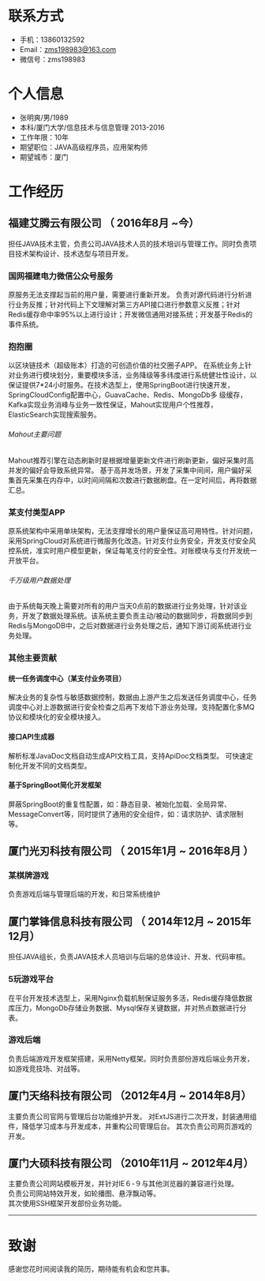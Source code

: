 # 联系方式

* 手机：13860132592
* Email：zms198983@163.com
* 微信号：zms198983

# 个人信息

* 张明爽/男/1989
* 本科/厦门大学/信息技术与信息管理 2013-2016
* 工作年限：10年
* 期望职位：JAVA高级程序员，应用架构师
* 期望城市：厦门

# 工作经历

## 福建艾腾云有限公司 （ 2016年8月 ~今）
担任JAVA技术主管，负责公司JAVA技术人员的技术培训与管理工作。同时负责项目技术架构设计、技术选型与项目开发。
### 国网福建电力微信公众号服务
原服务无法支撑起当前的用户量，需要进行重新开发。
负责对源代码进行分析进行业务反推；针对代码上下文理解对第三方API接口进行参数意义反推；针对Redis缓存命中率95%以上进行设计；开发微信通用对接系统；开发基于Redis的事件系统。
### 抱抱圈
以区块链技术（超级账本）打造的可创造价值的社交圈子APP。
在系统业务上针对业务进行模块划分，重要模块多活，业务降级等多纬度进行系统健壮性设计，以保证提供7*24小时服务。在技术选型上，使用SpringBoot进行快速开发，SpringCloudConfig配置中心，GuavaCache、Redis、MongoDb多
级缓存，Kafka实现业务消峰与业务一致性保证，Mahout实现用户个性推荐，ElasticSearch实现搜索服务。
###### Mahout主要问题
Mahout推荐引擎在动态刷新时是根据增量更新文件进行刷新更新，偏好采集时高并发的偏好会导致系统异常。
基于高并发场景，开发了采集中间间，用户偏好采集首先采集在内存中，以时间间隔和次数进行数据刷盘。在一定时间后，再将数据汇总。
### 某支付类型APP
原系统架构中采用单块架构，无法支撑增长的用户量保证高可用特性。针对问题，采用SpringCloud对系统进行微服务化改造。针对支付业务安全，开发支付安全风控系统，准实时用户模型更新，保证每笔支付的安全性。对账模块与支付开发统一开放平台。
###### 千万级用户数据处理
由于系统每天晚上需要对所有的用户当天0点前的数据进行业务处理，针对该业务，开发了数据处理系统。该系统主要负责主动/被动的数据同步，将数据同步到Redis与MongoDB中，之后对数据进行业务处理之后，通知下游订阅系统进行业务处理。
### 其他主要贡献
#### 统一任务调度中心（某支付业务项目）
解决业务的复杂性与敏感数据控制，数据由上游产生之后发送任务调度中心，任务调度中心对上游数据进行安全检查之后再下发给下游业务处理。支持配置化多MQ协议和模块化的安全模块接入。
#### 接口API生成器
解析标准JavaDoc文档自动生成API文档工具，支持ApiDoc文档类型。 可快速定制化开发不同的文档类型。
#### 基于SpringBoot简化开发框架
屏蔽SpringBoot的重复性配置，如：静态目录、被始化加载、全局异常、MessageConvert等，同时提供了通用的安全组件，如：请求防护、请求限制等。

## 厦门光刃科技有限公司 （ 2015年1月 ~ 2016年8月 ）
### 某棋牌游戏
负责游戏后端与管理后端的开发，和日常系统维护

## 厦门掌锋信息科技有限公司 （ 2014年12月 ~ 2015年12月）
担任JAVA组长，负责JAVA技术人员培训与后端的总体设计、开发、代码审核。
### 5玩游戏平台
在平台开发技术选型上，采用Nginx负载机制保证服务多活，Redis缓存降低数据库压力，MongoDb存储业务数据、Mysql保存关键数据，并对热点数据进行分表。
### 游戏后端
负责后端游戏开发框架搭建，采用Netty框架。同时负责部份游戏后端业务开发，如游戏竞技场、对战等。

## 厦门天络科技有限公司 （2012年4月 ~ 2014年8月）
主要负责公司官网与管理后台功能维护开发。
对ExtJS进行二次开发，封装通用组件，降低学习成本与开发成本，并重构公司管理后台。
其次负责公司网页游戏的开发。

## 厦门大硕科技有限公司 （2010年11月 ~ 2012年4月）
主要负责公司网站模板开发，并针对IE６-９与其他浏览器的兼容进行处理。  
负责公司网站特效开发，如轮播图、悬浮飘动等。  
其次使用SSH框架开发部份业务功能。  

---      
# 致谢
感谢您花时间阅读我的简历，期待能有机会和您共事。
      